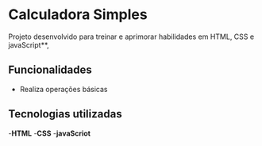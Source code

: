 # Calculadora Simples

Projeto desenvolvido para treinar e aprimorar habilidades em HTML, CSS e javaScript**,

## Funcionalidades
- Realiza operações básicas

 ## Tecnologias utilizadas
 -**HTML**
 -**CSS**
 -**javaScriot**
